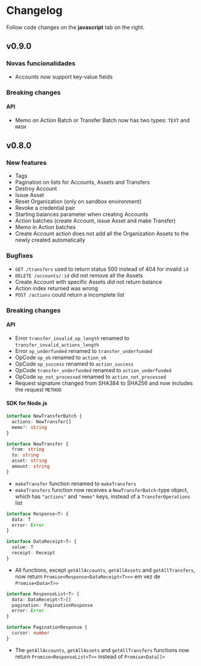 # Changelog

Follow code changes on the **javascript** tab on the right.

## **v0.9.0**

### Novas funcionalidades

* Accounts now support key-value fields

### Breaking changes

#### API

* Memo on Action Batch or Transfer Batch now has two types: `TEXT` and `HASH`

## **v0.8.0**

### New features

* Tags
* Pagination on lists for Accounts, Assets and Transfers
* Destroy Account
* Issue Asset
* Reset Organization (only on sandbox environment)
* Revoke a credential pair
* Starting balances parameter when creating Accounts
* Action batches (create Account, issue Asset and make Transfer)
* Memo in Action batches
* Create Account action does not add all the Organization Assets to the newly created automatically

### Bugfixes

* `GET /transfers` used to return status 500 instead of 404 for invalid `id`
* `DELETE /accounts/:id` did not remove all the Assets
* Create Account with specific Assets did not return balance
* Action index returned was wrong
* `POST /actions` could return a incomplete list

### Breaking changes

#### API

* Error `transfer_invalid_op_length` renamed to `transfer_invalid_actions_length`
* Error `op_underfunded` renamed to `transfer_underfunded`
* OpCode `op_ok` renamed to `action_ok`
* OpCode `op_success` renamed to `action_success`
* OpCode `transfer_underfunded` renamed to `action_underfunded`
* OpCode `op_not_processed` renamed to `action_not_processed`
* Request signature changed from SHA384 to SHA256 and now includes the request `METHOD` 

#### SDK for Node.js

  ```typescript
  interface NewTransferBatch {
    actions: NewTransfer[]
    memo?: string
  }

  interface NewTransfer {
    from: string
    to: string
    asset: string
    amount: string
  }
  ```

* `makeTransfer` function renamed to `makeTransfers`
* `makeTransfers` function now receives a `NewTransferBatch`-type object, which has `"actions"` and `"memo"` keys, instead of a `TransferOperations` list

```typescript
interface Response<T> {
  data: T
  error: Error
}

interface DataReceipt<T> {
  value: T
  receipt: Receipt
}
```

* All functions, except `getAllAccounts`, `getAllAssets` and `getAllTransfers`, now return `Promise<Response<DataReceipt<T>>>` em vez de `Promise<Data<T>>`

```typescript
interface ResponseList<T> {
  data: DataReceipt<T>[]
  pagination: PaginationResponse
  error: Error
}

interface PaginationResponse {
  cursor: number
}
```

* The `getAllAccounts`, `getAllAssets` and `getAllTransfers` functions now return `Promise<ResponseList<T>>` instead of `Promise<Data[]>`
